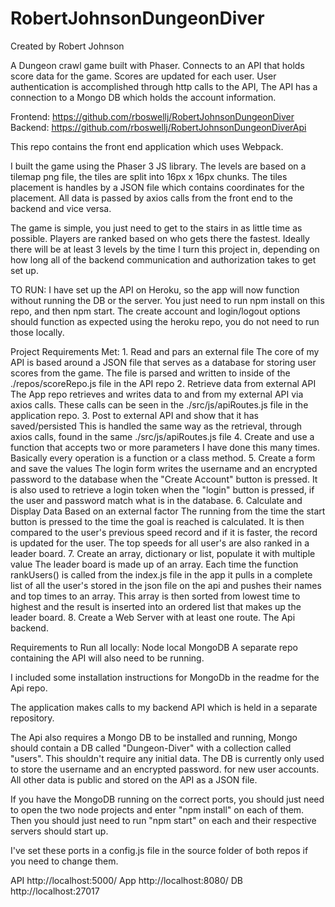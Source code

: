 # RobertJohnsonDungeonDiver

Created by Robert Johnson

A Dungeon crawl game built with Phaser.
Connects to an API that holds score data for the game.
Scores are updated for each user.
User authentication is accomplished through http calls to the API,
The API has a connection to a Mongo DB which holds the account information.

Frontend:
https://github.com/rboswellj/RobertJohnsonDungeonDiver
Backend:
https://github.com/rboswellj/RobertJohnsonDungeonDiverApi

This repo contains the front end application which uses Webpack.

I built the game using the Phaser 3 JS library.
The levels are based on a tilemap png file, the tiles are split into 16px x 16px chunks.
The tiles placement is handles by a JSON file which contains coordinates for the placement.
All data is passed by axios calls from the front end to the backend and vice versa.

The game is simple, you just need to get to the stairs in as little time as possible.
Players are ranked based on who gets there the fastest. Ideally there will be at least 3 levels
by the time I turn this project in, depending on how long all of the backend communication and
authorization takes to get set up.

TO RUN:
I have set up the API on Heroku, so the app will now function without running the DB or the server. You just need to run
npm install on this repo, and then npm start. The create account and login/logout options should function as expected using the
heroku repo, you do not need to run those locally.


Project Requirements Met:
    1. Read and pars an external file
        The core of my API is based around a JSON file that serves as a database for storing user scores from the game.
        The file is parsed and written to inside of the ./repos/scoreRepo.js file in the API repo
    2. Retrieve data from external API
        The App repo retrieves and writes data to and from my external API via axios calls. These calls can be seen
        in the ./src/js/apiRoutes.js file in the application repo.
    3. Post to external API and show that it has saved/persisted
        This is handled the same way as the retrieval, through axios calls, found in the same ./src/js/apiRoutes.js file
    4. Create and use a function that accepts two or more parameters
        I have done this many times. Basically every operation is a function or a class method.
    5. Create a form and save the values
        The login form writes the username and an encrypted password to the database when the "Create Account" button
        is pressed. It is also used to retrieve a login token when the "login" button is pressed, if the user and password
        match what is in the database.
    6. Calculate and Display Data Based on an external factor
        The running from the time the start button is pressed to the time the goal is reached is calculated. It is then
        compared to the user's previous speed record and if it is faster, the record is updated for the user. The top 
        speeds for all user's are also ranked in a leader board.
    7. Create an array, dictionary or list, populate it with multiple value
        The leader board is made up of an array. Each time the function rankUsers() is called from the index.js file in the app
        it pulls in a complete list of all the user's stored in the json file on the api and pushes their names and top times to
        an array. This array is then sorted from lowest time to highest and the result is inserted into an ordered list that makes
        up the leader board.
    8. Create a Web Server with at least one route.
        The Api backend.
    

Requirements to Run all locally:
Node
local MongoDB
A separate repo containing the API will also need to be running.

I included some installation instructions for MongoDb in the readme
for the Api repo.

The application makes calls to my backend API which is held in a separate repository.

The Api also requires a Mongo DB to be installed and running, 
Mongo should contain a DB called "Dungeon-Diver" with a collection called "users".
This shouldn't require any initial data. 
The DB is currently only used to store the username and an encrypted password.
for new user accounts. All other data is public and stored on the API as a JSON file.

If you have the MongoDB running on the correct ports, you should just need to open the two node projects and
enter "npm install" on each of them. 
Then you should just need to run "npm start" on each and their respective servers should start up.

I've set these ports in a config.js file in the source folder of both repos if you need to change them.

API http://localhost:5000/
App http://localhost:8080/
DB http://localhost:27017
    




